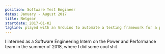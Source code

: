 ```yaml
---
position: Software Test Engineer
dates: January - August 2017
title: Netgear
startdate: 2017-01-02
tagline: played with an Arduino to automate a testing framework for a previously manual process,
---
```

I interned as a Software Engineering Intern on the Power and Performance team in the summer of 2018, where I did some cool shit